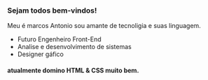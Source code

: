 ### Sejam todos bem-vindos!
 Meu é marcos Antonio sou amante de tecnoligia e suas linguagem.
- Futuro Engenheiro Front-End 
- Analise e desenvolvimento de sistemas 
- Designer gáfico
#### atualmente domino HTML & CSS muito bem.
